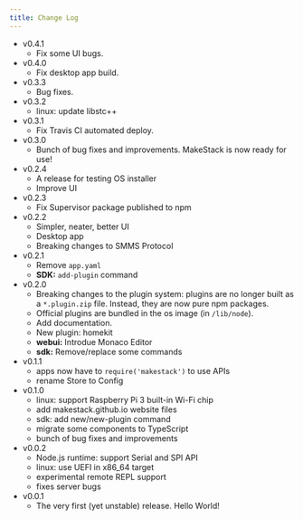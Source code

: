 ```yaml
---
title: Change Log
---
```


- v0.4.1
  - Fix some UI bugs.
- v0.4.0
  - Fix desktop app build.
- v0.3.3
  - Bug fixes.
- v0.3.2
  - linux: update libstc++
- v0.3.1
  - Fix Travis CI automated deploy.
- v0.3.0
  - Bunch of bug fixes and improvements. MakeStack is now ready for use!
- v0.2.4
  - A release for testing OS installer
  - Improve UI
- v0.2.3
  - Fix Supervisor package published to npm
- v0.2.2
  - Simpler, neater, better UI
  - Desktop app
  - Breaking changes to SMMS Protocol
- v0.2.1
  - Remove `app.yaml`
  - **SDK:** `add-plugin` command
- v0.2.0
  - Breaking changes to the plugin system: plugins are no longer built as a
    `*.plugin.zip` file. Instead, they are now pure npm packages.
  - Official plugins are bundled in the os image (in `/lib/node`).
  - Add documentation.
  - New plugin: homekit
  - **webui:** Introdue Monaco Editor
  - **sdk:** Remove/replace some commands
- v0.1.1
  - apps now have to `require('makestack')` to use APIs
  - rename Store to Config
- v0.1.0
  - linux: support Raspberry Pi 3 built-in Wi-Fi chip
  - add makestack.github.io website files
  - sdk: add new/new-plugin command
  - migrate some components to TypeScript
  - bunch of bug fixes and improvements
- v0.0.2
  - Node.js runtime: support Serial and SPI API
  - linux: use UEFI in x86_64 target
  - experimental remote REPL support
  - fixes server bugs
- v0.0.1
  - The very first (yet unstable) release. Hello World!

